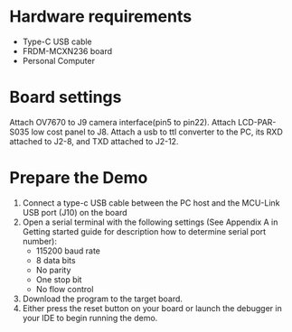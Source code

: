 Hardware requirements
=====================
- Type-C USB cable
- FRDM-MCXN236 board
- Personal Computer

Board settings
============
Attach OV7670 to J9 camera interface(pin5 to pin22).
Attach LCD-PAR-S035 low cost panel to J8.
Attach a usb to ttl converter to the PC, its RXD attached to J2-8,
and TXD attached to J2-12.

Prepare the Demo
===============
1.  Connect a type-c USB cable between the PC host and the MCU-Link USB port (J10) on the board
2.  Open a serial terminal with the following settings (See Appendix A in Getting started guide for description how to determine serial port number):
    - 115200 baud rate
    - 8 data bits
    - No parity
    - One stop bit
    - No flow control
3.  Download the program to the target board.
4.  Either press the reset button on your board or launch the debugger in your IDE to begin running the demo.